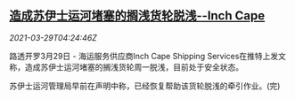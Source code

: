 <!--1616992262000-->
[造成苏伊士运河堵塞的搁浅货轮脱浅--Inch Cape](https://cn.reuters.com/article/suez-canal-progress-0329-mon-idCNKBS2BL0CP)
------

<div><i>2021-03-29T04:24:46Z</i></div><p>路透开罗3月29日 - 海运服务供应商Inch Cape Shipping Services在推特上发文称，造成苏伊士运河堵塞的搁浅货轮周一脱浅，目前处于安全状态。</p><p>苏伊士运河管理局早前在声明中称，已经恢复帮助该货轮脱浅的牵引作业。(完)</p>
